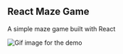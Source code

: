## React Maze Game

A simple maze game built with React


![Gif image for the demo](https://user-images.githubusercontent.com/19610753/39090790-f1a84a98-45df-11e8-8129-07803f63882c.gif)

